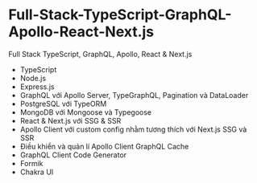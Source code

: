 # Full-Stack-TypeScript-GraphQL-Apollo-React-Next.js
Full Stack TypeScript, GraphQL, Apollo, React &amp; Next.js

- TypeScript
- Node.js
- Express.js
- GraphQL với Apollo Server, TypeGraphQL, Pagination và DataLoader
- PostgreSQL với TypeORM
- MongoDB với Mongoose và Typegoose
- React & Next.js với SSG & SSR
- Apollo Client với custom config nhằm tương thích với Next.js SSG và SSR
- Điều khiển và quản lí Apollo Client GraphQL Cache
- GraphQL Client Code Generator
- Formik
- Chakra UI

